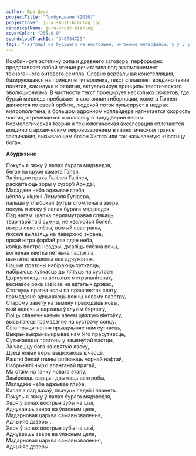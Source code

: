 ```yaml
---
author: Юра Шуст
projectTitle: "Пробуждение (2010)"
projectCover: jura-shust-biarlog.jpg
canonicalName: jura-shust-biarlog
coverColor: "255,0,0"
soundcloudTrackId: "348734729"
tags: "(взгляд) из будущего на настоящее, интимные интерфейсы, у у у у у у у у у у у у у у у у у ууу, желание, контингентность, джой ускорение,  фармахореография, политический танцпол"
---
```


Комбинируя эстетику рэпа и древнего заговора, перформанс представляет собой чтение речитатива под аккомпанемент техногенного битового семпла. Словно вербальная констелляция, базирующаяся на принципе гиперлинка, текст сплавляет воедино такие понятия, как наука и религия, актуализируя принципы теистического эволюционизма. В частности текст проецирует несколько сюжетов, где бурый медведь пребывает в состоянии гибернации, комета Галлея движется по своей орбите, людской поток пульсирует в недрах метрополитена, в большом адронном коллайдере нагнетается скорость частиц, стремящихся к коллапсу в преддверии весны.
Космологическая теория и технологическая акселерация сплетаются воедино с архаическим мировоззрением в гипнотическом трансе заклинания, вызывающем бозон Хиггса или так называемую «частицу бога».

**Абуджэнне**

Покуль я ляжу ў лапах бурага мядзведзя,  
бегае па крузе камета Галея,  
За ўнцыю праха Галілео Галілея,  
расквітаюць зоры у сузор'і Архідэі,  
Маладзее неба аджывае глеба,  
цёпла у кішэні Лемуэля Гулівера,  
пальцы у глыбокай футры стомленага звера,  
покуль я ляжу ў лапах бурага мядзведзя.  
Пад нагамі шэпча перламутравая слякаць,  
твар твой такі сумны, не хвалюйся болей,  
вытры свае слёзы, вымый свае раны,  
пікселі вылазяць на паверхню экрана,  
яркай нітра фарбай раз'ядае неба,  
коліць востра ноздры, джаліць слёзна вочы,  
вогненая кветка лётчыка Гастэлла,  
выжыгае ашалоны неа адчужэння.  
Нашыя пратоны набіраюць хуткасць,  
набіраюць хуткасць ды лятуць на сустрач  
Цыркулююць па астылых метрапалітэнах,  
веснавое рэха завісае на адталых дрэвах,  
Стогнуць прагна колы па прашпектах свету,  
грамадзяне адчыняюць вокны новаму паветру,  
Старому завету на зьмену прыходзіць новы,  
мой адвечны вартавы ў глухім бярлогу,  
Поіць сланечнікавым алеем цяжкую вінтоўку,  
высыпаюць грамадзяне на сустрэчу сонцу.  
Сіла прыцягнення прыадчыняе нам сутнасць,  
Выкры-выкры-выкрывае нам Яго прасутнасць,  
Сутыкаюцца пратоны у замкнутай пастцы,  
За часціцу бога за святую ласку,  
Дзеці новай веры выціскаюць шчасце,  
Рэшткі белай глины запіваюць чорнай нафтай,  
Набрынялі ныркі апантанай прагай,  
Ма стаім на ганку новага этапу,  
Заміраюць сэрцы і дрыжаць вантробы,  
Маладзее неба аджывае глеба,  
Капае з пад дахаў, плачуць леднікі планеты,  
Покуль я ляжу ў лапах бурага мядзведзя,  
Хвоя ў венах вострыя зубы на шыі,  
Адчуваешь звера ва ўласным целе,  
Мадэрновая царква самавызвалення,  
Адчыняе дзверы…  
Хвоя ў венах вострыя зубы на шыі,  
Адчуваешь звера ва ўласным целе,  
Мадэрновая царква самавызвалення,  
Адчыняе дзверы…

